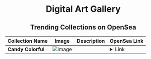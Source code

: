 <div align="center">

# Digital Art Gallery

## Trending Collections on OpenSea

| Collection Name                       | Image                                                                                     | Description                       | OpenSea Link                                                                                          |
|---------------------------------------|-------------------------------------------------------------------------------------------|-----------------------------------|--------------------------------------------------------------------------------------------------------|
| **Candy Colorful** | ![Image](https://i.seadn.io/s/raw/files/b8b9f16813a3e961fe92030288b8bd47.jpg?w=500&auto=format?w=200&auto=format) |  | <details><summary>Link</summary>[Candy Colorful](https://opensea.io/collection/candy-colorful)</details> |

</div>